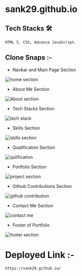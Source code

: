 # sank29.github.io

  ## Tech Stacks 🛠
    
    HTML 5, CSS, Advance JavaScript.
    
  
  
  ## Clone Snaps :-
  - Navbar and Main Page Section
  
![home section](https://user-images.githubusercontent.com/76080960/199997703-8bea5d65-5373-4943-98ff-7bd6c59898b4.png)


  - About Me Section
  
![About section](https://user-images.githubusercontent.com/76080960/199997203-5e24588b-2762-46d3-b458-53fe82cb1d92.png)
  
  - Tech Stacks Section
  
  ![tech stack](https://user-images.githubusercontent.com/76080960/197959157-e03548ab-d8cf-4537-bde0-d5b33a64935a.png)
  
  - Skills Section
  
  ![skills section](https://user-images.githubusercontent.com/76080960/192851549-c3d66f31-cef1-439f-bcda-c72b866262c4.png)

  - Qualification Section
  
  ![qulification](https://user-images.githubusercontent.com/76080960/192851658-77e10e3d-faf6-4f83-95b0-b68a695c3ee9.png)

  - Portfolio Section 
  
![project section](https://user-images.githubusercontent.com/76080960/199996816-5ea76ad2-0151-458b-8420-fde832e23fd5.png)

  - Github Contributions Section 
  
  ![github contribution](https://user-images.githubusercontent.com/76080960/192851849-fa8d51b5-a66d-4b30-9112-6dfaefd90e11.png)
  
  - Contact Me Section
  
  ![contact me](https://user-images.githubusercontent.com/76080960/192852002-c41848b7-be2d-450b-b764-20a6d35585f8.png)

  - Footer of Portfolio
  
  ![footer section](https://user-images.githubusercontent.com/76080960/192852082-1528b967-7482-4eae-9465-447b7fa07981.png)

  

 
  
  
 
  
  # Deployed Link :-
  
    https://sank29.github.io/
    
  
